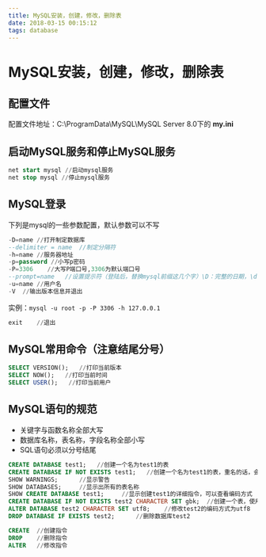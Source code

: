 ```yaml
---
title: MySQL安装，创建，修改，删除表
date: 2018-03-15 00:15:12
tags: database
---
```

# MySQL安装，创建，修改，删除表

## 配置文件

配置文件地址：C:\ProgramData\MySQL\MySQL Server 8.0下的 **my.ini**

## 启动MySQL服务和停止MySQL服务

```sql
net start mysql //启动mysql服务
net stop mysql //停止mysql服务
```

## MySQL登录

下列是mysql的一些参数配置，默认参数可以不写

```sql
-D=name //打开制定数据库
--delimiter = name  //制定分隔符
-h=name //服务器地址
-p=password //小写p密码
-P=3306    //大写P端口号,3306为默认端口号
--prompt=name   //设置提示符（登陆后，替换mysql前缀这几个字）\D：完整的日期，\d：当前数据库，\h：服务器名称，\u：当前用户
-u=name //用户名
-V  //输出版本信息并退出
```

实例：`mysql -u root -p -P 3306 -h 127.0.0.1`

```sql
exit    //退出
```

## MySQL常用命令（注意结尾分号）

```sql
SELECT VERSION();   //打印当前版本
SELECT NOW();   //打印当前时间
SELECT USER();   //打印当前用户
```

## MySQL语句的规范

- 关键字与函数名称全部大写
- 数据库名称，表名称，字段名称全部小写
- SQL语句必须以分号结尾

```sql
CREATE DATABASE test1;   //创建一个名为test1的表
CREATE DATABASE IF NOT EXISTS test1;   //创建一个名为test1的表，重名的话，会发出警告
SHOW WARNINGS;      //显示警告
SHOW DATABASES;     //显示出所有的表名称
SHOW CREATE DATABASE test1;     //显示创建test1的详细指令，可以查看编码方式
CREATE DATABASE IF NOT EXISTS test2 CHARACTER SET gbk;  //创建一个表，使用gbk的编码方式
ALTER DATABASE test2 CHARACTER SET utf8;    //修改test2的编码方式为utf8
DROP DATABASE IF EXISTS test2;      //删除数据库test2
```

```sql
CREATE  //创建指令
DROP    //删除指令
ALTER   //修改指令
```